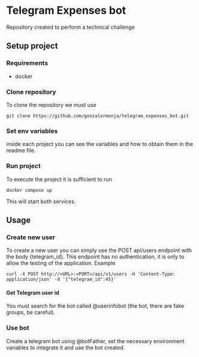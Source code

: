 # Telegram Expenses bot
Repository created to perform a technical challenge

## Setup project

### Requirements

* docker

### Clone repository


To clone the repository we must use

```
git clone https://github.com/gonzalormonja/telegram_expenses_bot.git
```

### Set env variables

inside each project you can see the variables and how to obtain them in the readme file.

### Run project

To execute the project it is sufficient to run
```
docker compose up
```
This will start both services.

## Usage

### Create new user

To create a new user you can simply use the POST api/users endpoint with the body {telegram_id}.
This endpoint has no authentication, it is only to allow the testing of the application. 
Example
```
curl -X POST http://<URL>:<PORT>/api/v1/users -H 'Content-Type: application/json' -d '{"telegram_id":45}'
```


#### Get Telegram user id
You must search for the bot called @userinfobot (the bot, there are fake groups, be careful).

### Use bot

Create a telegram bot using @botFather, set the necessary environment variables to integrate it and use the bot created.